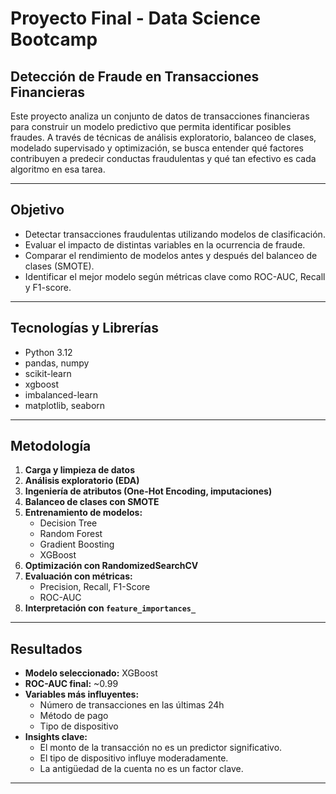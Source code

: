 # Proyecto Final - Data Science Bootcamp
## Detección de Fraude en Transacciones Financieras

Este proyecto analiza un conjunto de datos de transacciones financieras para construir un modelo predictivo que permita identificar posibles fraudes. A través de técnicas de análisis exploratorio, balanceo de clases, modelado supervisado y optimización, se busca entender qué factores contribuyen a predecir conductas fraudulentas y qué tan efectivo es cada algoritmo en esa tarea.

---

## Objetivo

- Detectar transacciones fraudulentas utilizando modelos de clasificación.
- Evaluar el impacto de distintas variables en la ocurrencia de fraude.
- Comparar el rendimiento de modelos antes y después del balanceo de clases (SMOTE).
- Identificar el mejor modelo según métricas clave como ROC-AUC, Recall y F1-score.

---

## Tecnologías y Librerías

- Python 3.12
- pandas, numpy
- scikit-learn
- xgboost
- imbalanced-learn
- matplotlib, seaborn

---

## Metodología

1. **Carga y limpieza de datos**
2. **Análisis exploratorio (EDA)**
3. **Ingeniería de atributos (One-Hot Encoding, imputaciones)**
4. **Balanceo de clases con SMOTE**
5. **Entrenamiento de modelos:**
   - Decision Tree
   - Random Forest
   - Gradient Boosting
   - XGBoost
6. **Optimización con RandomizedSearchCV**
7. **Evaluación con métricas:**
   - Precision, Recall, F1-Score
   - ROC-AUC
8. **Interpretación con `feature_importances_`**

---

## Resultados

- **Modelo seleccionado:** XGBoost
- **ROC-AUC final:** ~0.99
- **Variables más influyentes:**
  - Número de transacciones en las últimas 24h
  - Método de pago
  - Tipo de dispositivo
- **Insights clave:**
  - El monto de la transacción no es un predictor significativo.
  - El tipo de dispositivo influye moderadamente.
  - La antigüedad de la cuenta no es un factor clave.

---
